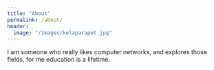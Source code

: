 ```yaml
---
title: "About"
permalink: /about/
header:
  image: "/images/kelaparapet.jpg"
---
```

I am someone who really likes computer networks, and explores those fields, for me education is a lifetime.  
